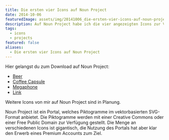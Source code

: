 ```yaml
---
title: Die ersten vier Icons auf Noun Project
date: 2014-10-06
featuredImage: assets/img/20141006_die-ersten-vier-icons-auf-noun-project.png
description: Auf Noun Project habe ich die vier angezeigten Icons zur Verfügung gestellt.
tags:
  - icons
  - projects
featured: false
aliases:
  - Die ersten vier Icons auf Noun Project
---
```

Hier gelangst du zum Download auf Noun Project:

- [Beer](http://thenounproject.com/term/beer/53973/)
- [Coffee Capsule](http://thenounproject.com/term/coffee-capsule/17251/)
- [Megaphone](http://thenounproject.com/term/megaphone/17250/)
- [Link](http://thenounproject.com/term/link/17247/)

Weitere Icons von mir auf Noun Project sind in Planung.

Noun Project ist ein Portal, welches Piktogramme im vektorbasierten SVG-Format anbietet. Die Piktogramme werden mit einer Creative Commons oder einer Free Public Domain zur Verfügung gestellt. Die Menge an verschiedenen Icons ist gigantisch, die Nutzung des Portals hat aber klar den Erwerb eines Premium Accounts zum Ziel.
